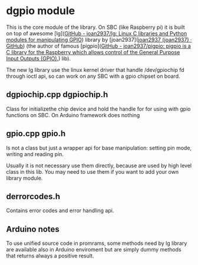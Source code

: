 # dgpio module

This is the core module of the library. On SBC (like Raspberry pi) it is built on top of awesome [lg]([GitHub - joan2937/lg: Linux C libraries and Python modules for manipulating GPIO](https://github.com/joan2937/lg)) library by [joan2937]([joan2937 (joan2937) · GitHub](https://github.com/joan2937)) (the author of famous [pigpio]([GitHub - joan2937/pigpio: pigpio is a C library for the Raspberry which allows control of the General Purpose Input Outputs (GPIO).](https://github.com/joan2937/pigpio)) lib).

The new lg library use the linux kernel driver that handle /dev/gpiochip fd through ioctl api, so can work on any SBC with a gpio chipset on board.

## dgpiochip.cpp dgpiochip.h

Class for initializethe chip device and hold the handle for for using with gpio functions on SBC. On Arduino framework does nothing

## gpio.cpp gpio.h

Is not a class but just a wrapper api for base manipulation: setting pin mode, writing and reading pin.

Usually it is not necessary use them directly, because are used by high level class in this lib. You may need to use them if you want to add your own library module.

## derrorcodes.h

Contains error codes and error handling api.

## Arduino notes
To use unified source code in promrams, some methods need by lg library are available also in Arduino enviroment but are simply dummy methods that returns always a positive result.
